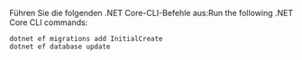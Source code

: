 
<span data-ttu-id="a03f0-101">Führen Sie die folgenden .NET Core-CLI-Befehle aus:</span><span class="sxs-lookup"><span data-stu-id="a03f0-101">Run the following .NET Core CLI commands:</span></span>

```console
dotnet ef migrations add InitialCreate
dotnet ef database update
```